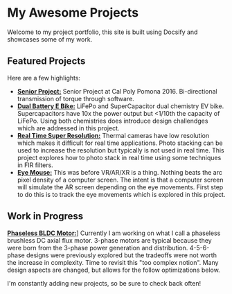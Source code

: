 # My Awesome Projects

Welcome to my project portfolio, this site is built using Docsify and showcases some of my work.

## Featured Projects

Here are a few highlights:

* **[Senior Project:](seniorProject2016.md)**  Senior Project at Cal Poly Pomona 2016.  Bi-directional transmission of torque through software.
* **[Dual Battery E Bike:](dualBatteryEBike.md)** LiFePo and SuperCapacitor dual chemistry EV bike.  Supercapacitors have 10x the power output but <1/10th the capacity of LiFePo.  Using both chemistries does introduce design challendges which are addressed in this project.
* **[Real Time Super Resolution:](realTimeSuperResolution.md)**  Thermal cameras have low resolution which makes it difficult for real time applications.  Photo stacking can be used to increase the resolution but typically is not used in real time.  This project explores how to photo stack in real time using some techniques in FIR filters.
* **[Eye Mouse:](eyeMouse)** This was before VR/AR/XR is a thing.  Nothing beats the arc pixel density of a computer screen.  The intent is that a computer screen will simulate the AR screen depending on the eye movements.  First step to do this is to track the eye movements which is explored in this project. 


## Work in Progress

**[Phaseless BLDC Motor:](phaselessBLDCMotor.md)**]
Currently I am working on what I call a phaseless brushless DC axial flux motor.  3-phase motors are typical because they were born from the 3-phase power generation and distribution.  4-5-6-phase designs were previously explored but the tradeoffs were not worth the increase in complexity.  Time to revisit this "too complex notion".  Many design aspects are changed, but allows for the follow optimizations below.

I'm constantly adding new projects, so be sure to check back often!
